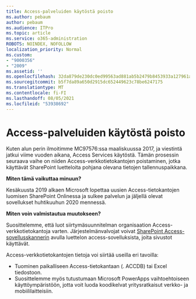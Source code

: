 ```yaml
---
title: Access-palveluiden käytöstä poisto
ms.author: pebaum
author: pebaum
ms.audience: ITPro
ms.topic: article
ms.service: o365-administration
ROBOTS: NOINDEX, NOFOLLOW
localization_priority: Normal
ms.custom:
- "9000356"
- "2009"
ms.assetid: ''
ms.openlocfilehash: 32da879de230dc0ed99563ad881ab5b2479b8453933a127961a26d619e108ab9
ms.sourcegitcommit: b5f7da89a650d2915dc652449623c78be6247175
ms.translationtype: MT
ms.contentlocale: fi-FI
ms.lasthandoff: 08/05/2021
ms.locfileid: "53938692"
---
```

# <a name="access-services-retirement"></a>Access-palveluiden käytöstä poisto

Kuten alun perin ilmoitimme MC97576:ssa maaliskuussa 2017, ja viestintä jatkui viime vuoden aikana, Access Services käytöstä. Tämän prosessin seuraava vaihe on niiden Access-verkkotietokantojen poistaminen, jotka käyttävät SharePoint luetteloita pohjana olevana tietojen tallennuspaikkana.

**Miten tämä vaikuttaa minuun?**

Kesäkuusta 2019 alkaen Microsoft lopettaa uusien Access-tietokantojen luomisen SharePoint Onlinessa ja sulkee palvelun ja jäljellä olevat sovellukset huhtikuuhun 2020 mennessä.

**Miten voin valmistautua muutokseen?**

Suosittelemme, että luot siirtymäsuunnitelman organisaation Access-verkkotietokantoja varten. Järjestelmänvalvojat voivat [SharePoint Access-sovellusskannerin](https://github.com/SharePoint/PnP-Tools/tree/master/Solutions/SharePoint.AccessApp.Scanner) avulla luettelon access-sovelluksista, joita sivustot käyttävät.

Access-verkkotietokantojen tietoja voi siirtää useilla eri tavoilla:

- Tuominen paikalliseen Access-tietokantaan (. ACCDB) tai Excel tiedostoon.
- Suosittelemme myös tutustumaan Microsoft PowerApps vaihtoehtoiseen käyttöympäristöön, jotta voit luoda koodikelvat yritysratkaisut verkko- ja mobiililaitteisiin.
